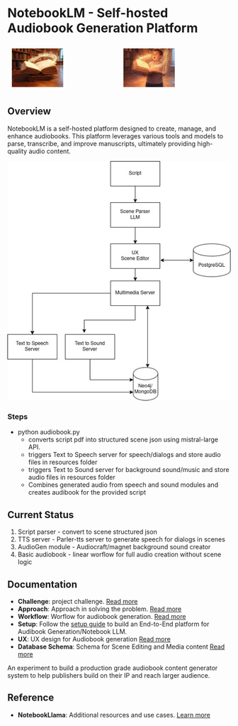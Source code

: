 # NotebookLM - Self-hosted Audiobook Generation Platform

<div style="display: flex;">
  <div style="flex: 1; padding: 10px;">
    <img src="docs/images/book-1.jpg" alt="Music from Book" style="width: 50%;">
  </div>
  <div style="flex: 1; padding: 10px;">
    <img src="docs/images/book-2.jpg" alt="Voices from Book" style="width: 50%;">
  </div>
</div>

## Overview

NotebookLM is a self-hosted platform designed to create, manage, and enhance audiobooks. This platform leverages various tools and models to parse, transcribe, and improve manuscripts, ultimately providing high-quality audio content.


!["Audiobook Generator"](docs/images/audiobook-flow.jpg "Audiobook generator") 

### Steps 
- python audiobook.py
  - converts script pdf into structured scene json using mistral-large API.  
  - triggers Text to Speech server for speech/dialogs and store audio files in resources folder
  - triggers Text to Sound server for background sound/music and store audio files in resources folder
  - Combines generated audio from speech and sound modules and creates audibook for the provided script

## Current Status
1. Script parser - convert to scene structured json
2. TTS server - Parler-tts server to generate speech for dialogs in scenes
3. AudioGen module - Audiocraft/magnet background sound creator
4. Basic audiobook - linear worflow for full audio creation without scene logic

## Documentation

- **Challenge**: project challenge. [Read more](docs/challenge.md)
- **Approach**: Approach in solving the problem. [Read more](docs/approach-challenge.md)
- **Workflow**: Worflow for audiobook generation. [Read more](docs/workflow.md)
- **Setup**: Follow the [setup guide](docs/setup.md) to build an End-to-End platform for Audibook Generation/Notebook LLM.
- **UX**: UX design for Audiobook generation [Read more](docs/ux.md)
- **Database Schema**: Schema for Scene Editing and Media content [Read more](docs/database_schema.md)

An experiment to build a production grade audiobook content generator system to help publishers build on their IP and reach larger audience.

## Reference

- **NotebookLlama**: Additional resources and use cases. [Learn more](https://github.com/meta-llama/llama-cookbook/tree/main/end-to-end-use-cases/NotebookLlama)
